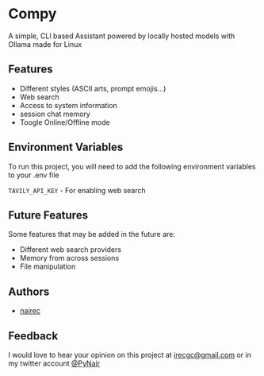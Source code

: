 
# Compy

A simple, CLI based Assistant powered by locally hosted models with Ollama made for Linux




## Features

- Different styles (ASCII arts, prompt emojis...)
- Web search
- Access to system information
- session chat memory
- Toogle Online/Offline mode


## Environment Variables

To run this project, you will need to add the following environment variables to your .env file

`TAVILY_API_KEY` - For enabling web search



## Future Features

Some features that may be added in the future are:
- Different web search providers
- Memory from across sessions
- File manipulation
## Authors

- [nairec](https://x.com/PyNair)



## Feedback

I would love to hear your opinion on this project at irecgc@gmail.com or in my twitter account [@PyNair](https://x.com/PyNair)

